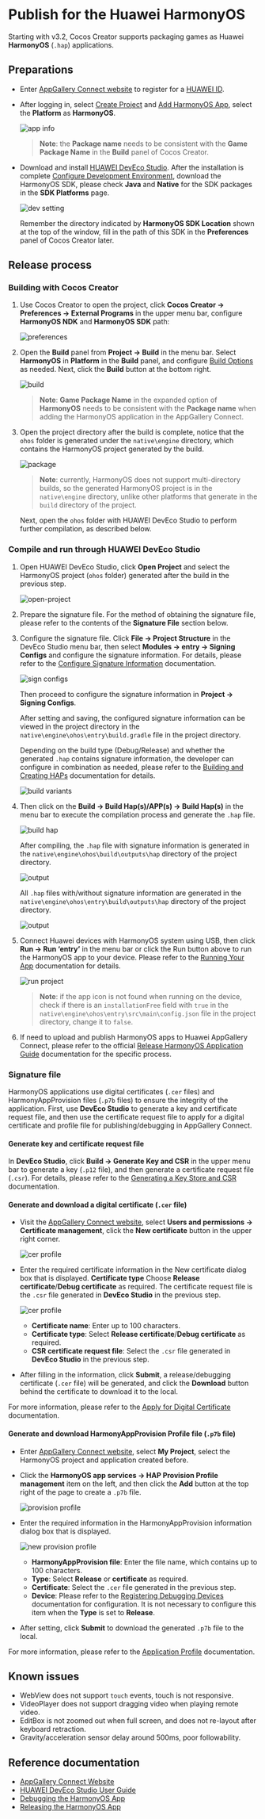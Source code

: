 # Publish for the Huawei HarmonyOS

Starting with v3.2, Cocos Creator supports packaging games as Huawei **HarmonyOS** (`.hap`) applications.

## Preparations

- Enter [AppGallery Connect website](https://developer.huawei.com/consumer/en/service/josp/agc/index.html#/) to register for a [HUAWEI ID](https://developer.huawei.com/consumer/en/doc/start/registration-and-verification-0000001053628148).

- After logging in, select [Create Project](https://developer.huawei.com/consumer/en/doc/distribution/app/agc-harmonyapp-createproject) and [Add HarmonyOS App](https://developer.huawei.com/consumer/en/doc/distribution/app/agc-harmonyapp-createharmonyapp), select the **Platform** as **HarmonyOS**.

  ![app info](./publish-huawei-ohos/app-info.png)

  > **Note**: the **Package name** needs to be consistent with the **Game Package Name** in the **Build** panel of Cocos Creator.

- Download and install [HUAWEI DevEco Studio](https://developer.harmonyos.com/en/develop/deveco-studio#download). After the installation is complete [Configure Development Environment](https://developer.harmonyos.com/en/docs/documentation/doc-guides/environment_config-0000001052902427), download the HarmonyOS SDK, please check **Java** and **Native** for the SDK packages in the **SDK Platforms** page.

  ![dev setting](./publish-huawei-ohos/dev-setting.png)

  Remember the directory indicated by **HarmonyOS SDK Location** shown at the top of the window, fill in the path of this SDK in the **Preferences** panel of Cocos Creator later.

## Release process

### Building with Cocos Creator

1. Use Cocos Creator to open the project, click **Cocos Creator -> Preferences -> External Programs** in the upper menu bar, configure **HarmonyOS NDK** and **HarmonyOS SDK** path:

    ![preferences](./publish-huawei-ohos/preferences.png)

2. Open the **Build** panel from **Project -> Build** in the menu bar. Select **HarmonyOS** in **Platform** in the **Build** panel, and configure [Build Options](./native-options.md#build-options) as needed. Next, click the **Build** button at the bottom right.

    ![build](./publish-huawei-ohos/build.png)

    > **Note**: **Game Package Name** in the expanded option of **HarmonyOS** needs to be consistent with the **Package name** when adding the HarmonyOS application in the AppGallery Connect.

3. Open the project directory after the build is complete, notice that the `ohos` folder is generated under the `native\engine` directory, which contains the HarmonyOS project generated by the build.

    ![package](./publish-huawei-ohos/package-ohos.png)

    > **Note**: currently, HarmonyOS does not support multi-directory builds, so the generated HarmonyOS project is in the `native\engine` directory, unlike other platforms that generate in the `build` directory of the project.

    Next, open the `ohos` folder with HUAWEI DevEco Studio to perform further compilation, as described below.

### Compile and run through HUAWEI DevEco Studio

1. Open HUAWEI DevEco Studio, click **Open Project** and select the HarmonyOS project (`ohos` folder) generated after the build in the previous step.

    ![open-project](./publish-huawei-ohos/open-project.png)

2. Prepare the signature file. For the method of obtaining the signature file, please refer to the contents of the **Signature File** section below.

3. Configure the signature file. Click **File -> Project Structure** in the DevEco Studio menu bar, then select **Modules -> entry -> Signing Configs** and configure the signature information. For details, please refer to the [Configure Signature Information](https://developer.harmonyos.com/en/docs/documentation/doc-guides/ide_debug_device-0000001053822404#EN-US_TOPIC_0000001154985555__section19238119191816) documentation.

    ![sign configs](./publish-huawei-ohos/sign-configs-debug.png)

    Then proceed to configure the signature information in **Project -> Signing Configs**.

    After setting and saving, the configured signature information can be viewed in the project directory in the `native\engine\ohos\entry\build.gradle` file in the project directory.

    Depending on the build type (Debug/Release) and whether the generated `.hap` contains signature information, the developer can configure in combination as needed, please refer to the [Building and Creating HAPs](https://developer.harmonyos.com/en/docs/documentation/doc-guides/build_hap-0000001053342418) documentation for details.

    ![build variants](./publish-huawei-ohos/build-variants.png)

4. Then click on the **Build -> Build Hap(s)/APP(s) -> Build Hap(s)** in the menu bar to execute the compilation process and generate the `.hap` file.

    ![build hap](./publish-huawei-ohos/build-hap.png)

    After compiling, the `.hap` file with signature information is generated in the `native\engine\ohos\build\outputs\hap` directory of the project directory.

    ![output](./publish-huawei-ohos/output.png)

    All `.hap` files with/without signature information are generated in the `native\engine\ohos\entry\build\outputs\hap` directory of the project directory.

    ![output](./publish-huawei-ohos/debug-output.png)

5. Connect Huawei devices with HarmonyOS system using USB, then click **Run -> Run ‘entry’** in the menu bar or click the Run button above to run the HarmonyOS app to your device. Please refer to the [Running Your App](https://developer.harmonyos.com/en/docs/documentation/doc-guides/run_phone_tablat-0000001064774652) documentation for details.

    ![run project](./publish-huawei-ohos/run-project.png)

    > **Note**: if the app icon is not found when running on the device, check if there is an `installationFree` field with `true` in the `native\engine\ohos\entry\src\main\config.json` file in the project directory, change it to `false`.

6. If need to upload and publish HarmonyOS apps to Huawei AppGallery Connect, please refer to the official [Release HarmonyOS Application Guide](https://developer.huawei.com/consumer/en/doc/distribution/app/agc-harmonyapp-releaseharmonyapp) documentation for the specific process.

### Signature file

HarmonyOS applications use digital certificates (`.cer` files) and HarmonyAppProvision files (`.p7b` files) to ensure the integrity of the application. First, use **DevEco Studio** to generate a key and certificate request file, and then use the certificate request file to apply for a digital certificate and profile file for publishing/debugging in AppGallery Connect.

#### Generate key and certificate request file

In **DevEco Studio**, click **Build -> Generate Key and CSR** in the upper menu bar to generate a key (`.p12` file), and then generate a certificate request file (`.csr`). For details, please refer to the [Generating a Key Store and CSR](https://developer.harmonyos.com/en/docs/documentation/doc-guides/publish_app-0000001053223745#EN-US_TOPIC_0000001154985553__section7209054153620) documentation.

#### Generate and download a digital certificate (`.cer` file)

- Visit the [AppGallery Connect website](https://developer.huawei.com/consumer/en/service/josp/agc/index.html), select **Users and permissions -> Certificate management**, click the **New certificate** button in the upper right corner.

    ![cer profile](./publish-huawei-ohos/cer-file.png)

- Enter the required certificate information in the New certificate dialog box that is displayed. **Certificate type** Choose **Release certificate**/**Debug certificate** as required. The certificate request file is the `.csr` file generated in **DevEco Studio** in the previous step.

    ![cer profile](./publish-huawei-ohos/new-cer-file.png)

    - **Certificate name**: Enter up to 100 characters.
    - **Certificate type**: Select **Release certificate**/**Debug certificate** as required.
    - **CSR certificate request file**: Select the `.csr` file generated in **DevEco Studio** in the previous step.

- After filling in the information, click **Submit**, a release/debugging certificate (`.cer` file) will be generated, and click the **Download** button behind the certificate to download it to the local.

For more information, please refer to the [Apply for Digital Certificate](https://developer.huawei.com/consumer/en/doc/distribution/app/agc-harmonyapp-debugharmonyapp#h1-1598336089667) documentation.

#### Generate and download HarmonyAppProvision Profile file (`.p7b` file)

- Enter [AppGallery Connect website](https://developer.huawei.com/consumer/en/service/josp/agc/index.html), select **My Project**, select the HarmonyOS project and application created before.

- Click the **HarmonyOS app services -> HAP Provision Profile management** item on the left, and then click the **Add** button at the top right of the page to create a `.p7b` file.

    ![provision profile](./publish-huawei-ohos/provision-profile.png)

- Enter the required information in the HarmonyAppProvision information dialog box that is displayed.

    ![new provision profile](./publish-huawei-ohos/new-provision-profile.png)

    - **HarmonyAppProvision file**: Enter the file name, which contains up to 100 characters.
    - **Type**: Select **Release** or **certificate** as required.
    - **Certificate**: Select the `.cer` file generated in the previous step.
    - **Device**: Please refer to the [Registering Debugging Devices](https://developer.huawei.com/consumer/en/doc/distribution/app/agc-harmonyapp-debugharmonyapp#h1-1598520099105) documentation for configuration. It is not necessary to configure this item when the **Type** is set to **Release**.

- After setting, click **Submit** to download the generated `.p7b` file to the local.

For more information, please refer to the [Application Profile](https://developer.huawei.com/consumer/en/doc/distribution/app/agc-harmonyapp-debugharmonyapp#h1-1598336409517) documentation.

## Known issues

- WebView does not support `touch` events, touch is not responsive.
- VideoPlayer does not support dragging video when playing remote video.
- EditBox is not zoomed out when full screen, and does not re-layout after keyboard retraction.
- Gravity/acceleration sensor delay around 500ms, poor followability.

## Reference documentation

- [AppGallery Connect Website](https://developer.huawei.com/consumer/en/service/josp/agc/index.html#/)
- [HUAWEI DevEco Studio User Guide](https://developer.harmonyos.com/en/docs/documentation/doc-guides/tools_overview-0000001053582387)
- [Debugging the HarmonyOS App](https://developer.harmonyos.com/en/docs/documentation/doc-guides/ide_debug_device-0000001053822404)
- [Releasing the HarmonyOS App](https://developer.harmonyos.com/en/docs/documentation/doc-guides/publish_app-0000001053223745)

